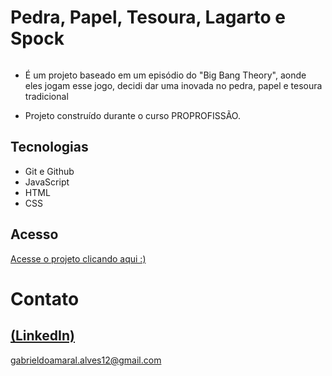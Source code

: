 # Pedra, Papel, Tesoura, Lagarto e Spock

<div align="center">
  <img src="https://github.com/skypse/Projeto-01-JavaScript-Rock-Paper-Scissors-Lizard-Spock/assets/97822775/da1d08d6-d44b-4cda-9a82-51b13abb08e4" alt="">
</div>


 - É um projeto baseado em um episódio do "Big Bang Theory", aonde eles jogam esse jogo, decidi dar uma inovada no pedra, papel e tesoura tradicional

 - Projeto construído durante o curso PROPROFISSÃO.
## Tecnologias

- Git e Github
- JavaScript
- HTML
- CSS

## Acesso
[Acesse o projeto clicando aqui :)](https://skypse.github.io/Projeto-01-JavaScript-Rock-Paper-Scissors-Lizard-Spock/)

# Contato
[(LinkedIn)](https://www.linkedin.com/in/gabriel-do-amaral-alves-3a1055236/)
-----
gabrieldoamaral.alves12@gmail.com
